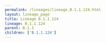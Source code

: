 ```yaml
---
permalink: /lineages/lineage_B.1.1.124.html
layout: lineage_page
title: Lineage B.1.1.124
lineage: B.1.1.124
parent: B.1.1
children: ['B.1.1.124']
---
```

